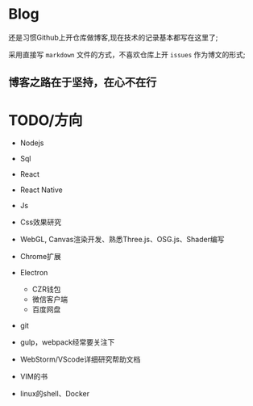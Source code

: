 # Blog

还是习惯Github上开仓库做博客,现在技术的记录基本都写在这里了;

采用直接写 `markdown` 文件的方式，不喜欢仓库上开 `issues` 作为博文的形式;

## 博客之路在于坚持，在心不在行

# TODO/方向

- Nodejs
- Sql
- React
- React Native
- Js
- Css效果研究
- WebGL, Canvas渲染开发、熟悉Three.js、OSG.js、Shader编写
- Chrome扩展
- Electron
    - CZR钱包
    - 微信客户端
    - 百度网盘

- git
- gulp，webpack经常要关注下
- WebStorm/VScode详细研究帮助文档
- VIM的书
- linux的shell、Docker
